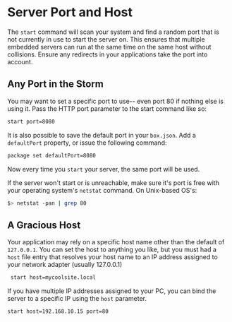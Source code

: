 # Server Port and Host

The `start` command will scan your system and find a random port that is not currently in use to start the server on.  This ensures that multiple embedded servers can run at the same time on the same host without collisions.  Ensure any redirects in your applications take the port into account.   

## Any Port in the Storm

You may want to set a specific port to use-- even port 80 if nothing else is using it.  Pass the HTTP port parameter to the start command like so:

 ```bash
 start port=8080
 ```

It is also possible to save the default port in your `box.json`.  Add a `defaultPort` property, or issue the following command:

```bash
package set defaultPort=8080
```
Now every time you `start` your server, the same port will be used.
 
 If the server won't start or is unreachable, make sure it's port is free with your operating system's `netstat` command.  On Unix-based OS's:
 
 ```bash
 $> netstat -pan | grep 80
 ```
 
 ## A Gracious Host
 
 Your application may rely on a specific host name other than the default of `127.0.0.1`.  You can set the host to anything you like, but you must had a `host` file entry that resolves your host name to an IP address assigned to your network adapter (usually 127.0.0.1)
 
```bash
 start host=mycoolsite.local
 ```
 
 If you have multiple IP addresses assigned to your PC, you can bind the server to a specific IP using the `host` parameter.
 
 ```bash
 start host=192.168.10.15 port=80
 ```
 
 
 
 
 
 
 
 
 
 